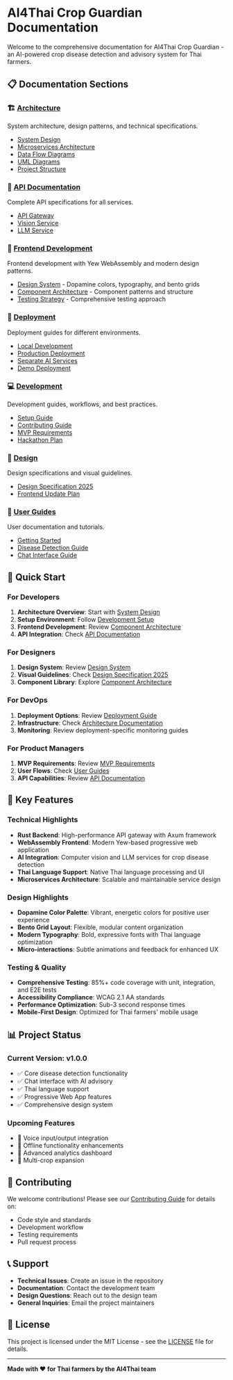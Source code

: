 # AI4Thai Crop Guardian Documentation

Welcome to the comprehensive documentation for AI4Thai Crop Guardian - an AI-powered crop disease detection and advisory system for Thai farmers.

## 📋 Documentation Sections

### 🏗️ [Architecture](architecture/README.md)
System architecture, design patterns, and technical specifications.
- [System Design](architecture/system-design.md)
- [Microservices Architecture](architecture/microservices.md)
- [Data Flow Diagrams](architecture/data-flow.md)
- [UML Diagrams](architecture/uml-class-diagram.md)
- [Project Structure](architecture/project-structure.md)

### 🔌 [API Documentation](api/README.md)
Complete API specifications for all services.
- [API Gateway](api/gateway.md)
- [Vision Service](api/vision-service.md)
- [LLM Service](api/llm-service.md)

### 📱 [Frontend Development](frontend/README.md)
Frontend development with Yew WebAssembly and modern design patterns.
- [Design System](frontend/design-system.md) - Dopamine colors, typography, and bento grids
- [Component Architecture](frontend/component-architecture.md) - Component patterns and structure
- [Testing Strategy](frontend/testing-strategy.md) - Comprehensive testing approach

### 🚀 [Deployment](deployment/README.md)
Deployment guides for different environments.
- [Local Development](deployment/local.md)
- [Production Deployment](deployment/production.md)
- [Separate AI Services](deployment/separate-ai-services.md)
- [Demo Deployment](deployment/demo-deployment.md)

### 💻 [Development](development/README.md)
Development guides, workflows, and best practices.
- [Setup Guide](development/setup.md)
- [Contributing Guide](development/contributing.md)
- [MVP Requirements](development/mvp-requirements.md)
- [Hackathon Plan](development/hackathon-plan.md)

### 🎨 [Design](design/README.md)
Design specifications and visual guidelines.
- [Design Specification 2025](design/DESIGN_SPEC_2025.md)
- [Frontend Update Plan](design/FRONTEND_UPDATE_PLAN.md)

### 👥 [User Guides](user-guides/README.md)
User documentation and tutorials.
- [Getting Started](user-guides/getting-started.md)
- [Disease Detection Guide](user-guides/disease-detection.md)
- [Chat Interface Guide](user-guides/chat-interface.md)

## 🎯 Quick Start

### For Developers
1. **Architecture Overview**: Start with [System Design](architecture/system-design.md)
2. **Setup Environment**: Follow [Development Setup](development/setup.md)
3. **Frontend Development**: Review [Component Architecture](frontend/component-architecture.md)
4. **API Integration**: Check [API Documentation](api/README.md)

### For Designers
1. **Design System**: Review [Design System](frontend/design-system.md)
2. **Visual Guidelines**: Check [Design Specification 2025](design/DESIGN_SPEC_2025.md)
3. **Component Library**: Explore [Component Architecture](frontend/component-architecture.md)

### For DevOps
1. **Deployment Options**: Review [Deployment Guide](deployment/README.md)
2. **Infrastructure**: Check [Architecture Documentation](architecture/README.md)
3. **Monitoring**: Review deployment-specific monitoring guides

### For Product Managers
1. **MVP Requirements**: Review [MVP Requirements](development/mvp-requirements.md)
2. **User Flows**: Check [User Guides](user-guides/README.md)
3. **API Capabilities**: Review [API Documentation](api/README.md)

## 🔧 Key Features

### Technical Highlights
- **Rust Backend**: High-performance API gateway with Axum framework
- **WebAssembly Frontend**: Modern Yew-based progressive web application
- **AI Integration**: Computer vision and LLM services for crop disease detection
- **Thai Language Support**: Native Thai language processing and UI
- **Microservices Architecture**: Scalable and maintainable service design

### Design Highlights
- **Dopamine Color Palette**: Vibrant, energetic colors for positive user experience
- **Bento Grid Layout**: Flexible, modular content organization
- **Modern Typography**: Bold, expressive fonts with Thai language optimization
- **Micro-interactions**: Subtle animations and feedback for enhanced UX

### Testing & Quality
- **Comprehensive Testing**: 85%+ code coverage with unit, integration, and E2E tests
- **Accessibility Compliance**: WCAG 2.1 AA standards
- **Performance Optimization**: Sub-3 second response times
- **Mobile-First Design**: Optimized for Thai farmers' mobile usage

## 📊 Project Status

### Current Version: v1.0.0
- ✅ Core disease detection functionality
- ✅ Chat interface with AI advisory
- ✅ Thai language support
- ✅ Progressive Web App features
- ✅ Comprehensive design system

### Upcoming Features
- 🔄 Voice input/output integration
- 🔄 Offline functionality enhancements
- 🔄 Advanced analytics dashboard
- 🔄 Multi-crop expansion

## 🤝 Contributing

We welcome contributions! Please see our [Contributing Guide](development/contributing.md) for details on:
- Code style and standards
- Development workflow
- Testing requirements
- Pull request process

## 📞 Support

- **Technical Issues**: Create an issue in the repository
- **Documentation**: Contact the development team
- **Design Questions**: Reach out to the design team
- **General Inquiries**: Email the project maintainers

## 📄 License

This project is licensed under the MIT License - see the [LICENSE](../LICENSE) file for details.

---

**Made with ❤️ for Thai farmers by the AI4Thai team**
